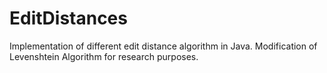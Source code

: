 # EditDistances
Implementation of different edit distance algorithm in Java. Modification of Levenshtein Algorithm for research purposes.
